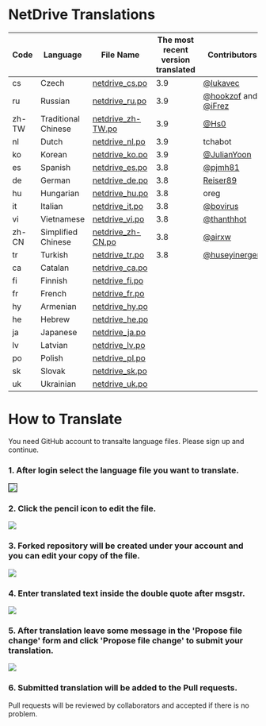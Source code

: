 # NetDrive Translations

| Code | Language | File Name | The most recent version translated | Contributors |
----------| ----------|----------|------------|---------|
cs | Czech | [netdrive_cs.po](https://github.com/bdrive/netdrive3-i18n/blob/master/netdrive_cs.po) | 3.9 | [@lukavec](https://github.com/lukavec) |
ru | Russian | [netdrive_ru.po](https://github.com/bdrive/netdrive3-i18n/blob/master/netdrive_ru.po) | 3.9 | [@hookzof](https://github.com/hookzof) and [@iFrez](https://github.com/iFrez) |
zh-TW | Traditional Chinese | [netdrive_zh-TW.po](https://github.com/bdrive/netdrive3-i18n/blob/master/netdrive_zh-TW.po) | 3.9 | [@Hs0](https://github.com/Hs0) |
nl | Dutch | [netdrive_nl.po](https://github.com/bdrive/netdrive3-i18n/blob/master/netdrive_nl.po) | 3.9 | tchabot |
ko | Korean | [netdrive_ko.po](https://github.com/bdrive/netdrive3-i18n/blob/master/netdrive_ko.po) | 3.9 | [@JulianYoon](https://github.com/JulianYoon) |
es | Spanish | [netdrive_es.po](https://github.com/bdrive/netdrive3-i18n/blob/master/netdrive_es.po) | 3.8 | [@pjmh81](https://github.com/Pjmh81) |
de | German | [netdrive_de.po](https://github.com/bdrive/netdrive3-i18n/blob/master/netdrive_de.po) | 3.8  | [Reiser89](https://github.com/Reiser89) |
hu | Hungarian | [netdrive_hu.po](https://github.com/bdrive/netdrive3-i18n/blob/master/netdrive_hu.po) | 3.8 | oreg |
it | Italian | [netdrive_it.po](https://github.com/bdrive/netdrive3-i18n/blob/master/netdrive_it.po) | 3.8 | [@bovirus](https://github.com/bovirus) |
vi | Vietnamese | [netdrive_vi.po](https://github.com/bdrive/netdrive3-i18n/blob/master/netdrive_vi.po) | 3.8 | [@thanthhot](https://github.com/thanhthot) |
zh-CN | Simplified Chinese | [netdrive_zh-CN.po](https://github.com/bdrive/netdrive3-i18n/blob/master/netdrive_zh-CN.po) | 3.8 | [@airxw](https://github.com/airxw) |
tr | Turkish | [netdrive_tr.po](https://github.com/bdrive/netdrive3-i18n/blob/master/netdrive_tr.po) | 3.8 |[@huseyinergen](https://github.com/huseyinergen) |
ca | Catalan | [netdrive_ca.po](https://github.com/bdrive/netdrive3-i18n/blob/master/netdrive_ca.po) |  | |
fi | Finnish | [netdrive_fi.po](https://github.com/bdrive/netdrive3-i18n/blob/master/netdrive_fi.po) |  | |
fr | French | [netdrive_fr.po](https://github.com/bdrive/netdrive3-i18n/blob/master/netdrive_fr.po) |  | |
hy | Armenian | [netdrive_hy.po](https://github.com/bdrive/netdrive3-i18n/blob/master/netdrive_hy.po) |  | |
he | Hebrew | [netdrive_he.po](https://github.com/bdrive/netdrive3-i18n/blob/master/netdrive_he.po) |  | |
ja | Japanese | [netdrive_ja.po](https://github.com/bdrive/netdrive3-i18n/blob/master/netdrive_ja.po) |  | |
lv | Latvian | [netdrive_lv.po](https://github.com/bdrive/netdrive3-i18n/blob/master/netdrive_lv.po) |  | |
po | Polish | [netdrive_pl.po](https://github.com/bdrive/netdrive3-i18n/blob/master/netdrive_pl.po) |  | |
sk | Slovak | [netdrive_sk.po](https://github.com/bdrive/netdrive3-i18n/blob/master/netdrive_sk.po) |  | |
uk | Ukrainian | [netdrive_uk.po](https://github.com/bdrive/netdrive3-i18n/blob/master/netdrive_uk.po) |  | |

# How to Translate

You need GitHub account to transalte language files. Please sign up and continue.

### 1. After login select the language file you want to translate.

<img src="images/readme-select-file.png" border="1">

### 2. Click the pencil icon to edit the file.

<img src="images/readme-click-pencil.png">

### 3. Forked repository will be created under your account and you can edit your copy of the file.

<img src="images/readme-edit.png">

### 4. Enter translated text inside the double quote after msgstr.

<img src="images/readme-msgstr.png">

### 5. After translation leave some message in the 'Propose file change' form and click 'Propose file change' to submit your translation.

<img src="images/readme-submit.png">

### 6. Submitted translation will be added to the Pull requests.

Pull requests will be reviewed by collaborators and accepted if there is no problem.
